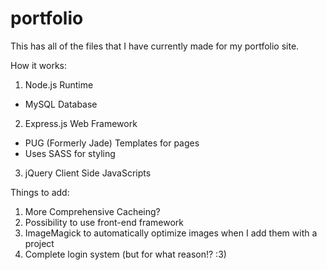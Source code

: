 # portfolio
This has all of the files that I have currently made for my portfolio site.

How it works:
1. Node.js Runtime
 - MySQL Database
2. Express.js Web Framework
 - PUG (Formerly Jade) Templates for pages
 - Uses SASS for styling
3. jQuery Client Side JavaScripts

Things to add:
1. More Comprehensive Cacheing?
2. Possibility to use front-end framework
3. ImageMagick to automatically optimize images when I add them with a project
4. Complete login system (but for what reason!? :3)


